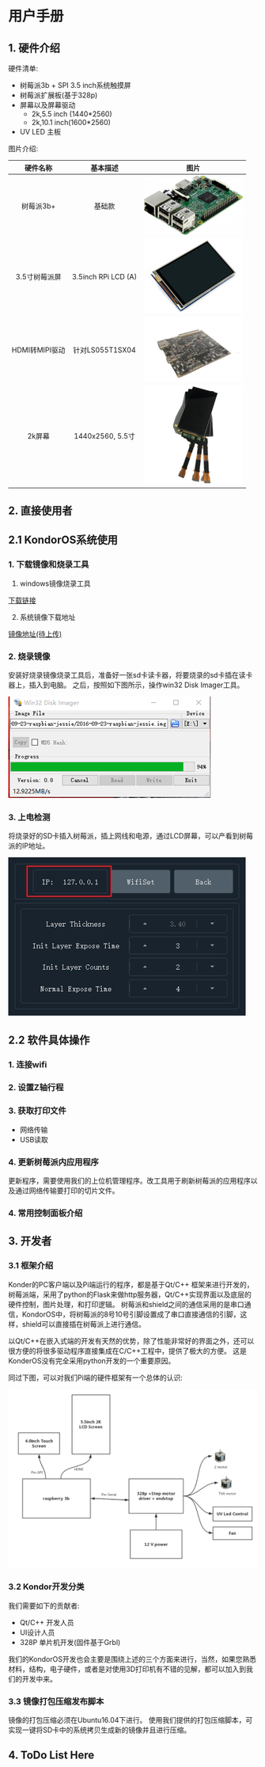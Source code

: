 # 用户手册


## 1. 硬件介绍

硬件清单:

- 树莓派3b + SPI 3.5 inch系统触摸屏
- 树莓派扩展板(基于328p)
- 屏幕以及屏幕驱动
    - 2k,5.5 inch (1440*2560)
    - 2k,10.1 inch(1600*2560)
- UV LED 主板

图片介绍:

|硬件名称|基本描述|图片|
|:--:|:--:|:--:|
|树莓派3b+|基础款|<img style="width:200px;" src="./user-doc-img/2019-11-9/rspi-1.jpg" />|
|3.5寸树莓派屏|3.5inch RPi LCD (A)|<img style="width:200px;" src="./user-doc-img/2019-11-9/spi-lcd.jpg" />|
|HDMI转MIPI驱动|针对LS055T1SX04|<img style="width:200px;" src="./user-doc-img/2019-11-9/2k-lcd-driver.jpg"/>|
|2k屏幕|1440x2560, 5.5寸|<img style="width:200px;" src="./user-doc-img/2019-11-9/2k-lcd.jpg"/>|




## 2. 直接使用者

## 2.1 KondorOS系统使用

### 1. 下载镜像和烧录工具

1. windows镜像烧录工具

[下载链接](http://nchc.dl.sourceforge.net/project/win32diskimager/Archive/Win32DiskImager-0.9.5-install.exe)

2. 系统镜像下载地址

[镜像地址(待上传)]()


### 2. 烧录镜像

安装好烧录镜像烧录工具后，准备好一张sd卡读卡器，将要烧录的sd卡插在读卡器上，插入到电脑。
之后，按照如下图所示，操作win32 Disk Imager工具。

![图片](./user-doc-img/2019-11-9/write-image.jpg)


### 3. 上电检测

将烧录好的SD卡插入树莓派，插上网线和电源，通过LCD屏幕，可以产看到树莓派的IP地址。

![图片](./user-doc-img/2019-11-9/WiFi-ip.jpg)

## 2.2 软件具体操作

### 1. 连接wifi

### 2. 设置Z轴行程

### 3. 获取打印文件

- 网络传输
- USB读取

### 4. 更新树莓派内应用程序
更新程序，需要使用我们的上位机管理程序。改工具用于刷新树莓派的应用程序以及通过网络传输要打印的切片文件。

### 4. 常用控制面板介绍

## 3. 开发者

### 3.1 框架介绍

Konder的PC客户端以及Pi端运行的程序，都是基于Qt/C++ 框架来进行开发的，树莓派端，采用了python的Flask来做http服务器，Qt/C++实现界面以及底层的硬件控制，图片处理，和打印逻辑。 树莓派和shield之间的通信采用的是串口通信，KondorOS中，将树莓派的8号10号引脚设置成了串口直接通信的引脚，这样，shield可以直接插在树莓派上进行通信。 

以Qt/C++在嵌入式端的开发有天然的优势，除了性能非常好的界面之外，还可以很方便的将很多驱动程序直接集成在C/C++工程中，提供了极大的方便。 这是KonderOS没有完全采用python开发的一个重要原因。

同过下图，可以对我们Pi端的硬件框架有一个总体的认识:

![图片](./user-doc-img/2019-11-9/frame-work.jpg)


### 3.2 Kondor开发分类

我们需要如下的贡献者:

- Qt/C++ 开发人员
- UI设计人员
- 328P 单片机开发(固件基于Grbl)

我们的KondorOS开发也会主要是围绕上述的三个方面来进行，当然，如果您熟悉材料，结构，电子硬件，或者是对使用3D打印机有不错的见解，都可以加入到我们的开发中来。

### 3.3 镜像打包压缩发布脚本

镜像的打包压缩必须在Ubuntu16.04下进行。 使用我们提供的打包压缩脚本，可实现一键将SD卡中的系统拷贝生成新的镜像并且进行压缩。


## 4. ToDo List Here